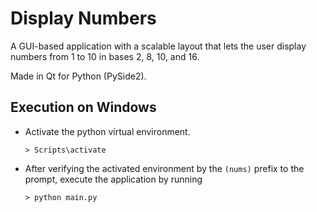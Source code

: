 # Display Numbers

A GUI-based application with a scalable layout
that lets the user display numbers from 1 to 10 
in bases 2, 8, 10, and 16.

Made in Qt for Python (PySide2).

## Execution on Windows

 - Activate the python virtual environment.
   ```
   > Scripts\activate
   ```
 - After verifying the activated environment by the `(nums)` prefix to the prompt, execute the application by running
   ```
   > python main.py
   ```